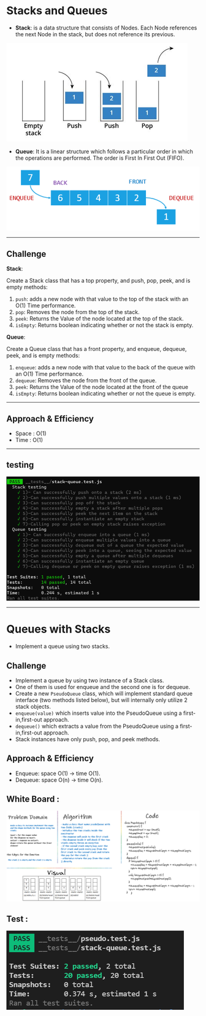 # Stacks and Queues
<!-- Short summary or background information -->

- **Stack**: is a data structure that consists of Nodes. Each Node references the next Node in the stack, but does not reference its previous.

![stack](./pic/stack.jpeg)

- **Queue**: It is a linear structure which follows a particular order in which the operations are performed. The order is First In First Out (FIFO).

![queue](./pic/queue.png)

---

## Challenge

**Stack**:

Create a Stack class that has a top property, and push, pop, peek, and is empty methods:

1. `push`: adds a new node with that value to the top of the stack with an O(1) Time performance.
2. `pop`: Removes the node from the top of the stack.
3. `peek`: Returns the Value of the node located at the top of the stack.
4. `isEmpty`: Returns boolean indicating whether or not the stack is empty.

**Queue**:

Create a Queue class that has a front property, and enqueue, dequeue, peek, and is empty methods:

1. `enqueue`: adds a new node with that value to the back of the queue with an O(1) Time performance.
2. `dequeue`: Removes the node from the front of the queue.
3. `peek`: Returns the Value of the node located at the front of the queue
4. `isEmpty`: Returns boolean indicating whether or not the queue is empty.

---
## Approach & Efficiency

- Space : O(1)
- Time : O(1)

---
## testing

![img](./pic/test.png)

---
# Queues with Stacks 

* Implement a queue using two stacks. 

## Challenge

* Implement a queue by using two instance of a Stack class.
* One of them is used for enqueue and the second one is for dequeue.
* Create a new `PseudoQueue` class, which will implement standard queue interface (two methods listed below), but will internally only utilize 2 stack objects.
* `enqueue(value)` which inserts value into the PseudoQueue using a first-in,first-out approach.
* `dequeue()` which extracts a value from the PseudoQueue using a first-in,first-out approach.
* Stack instances have only push, pop, and peek methods.

## Approach & Efficiency

* Enqueue: space O(1) -> time O(1).
* Dequeue: space O(n) -> time O(n).

## White Board :

![image](./pic/WB-CC11.png)

## Test :

![image](./pic/test-cc11.png)
